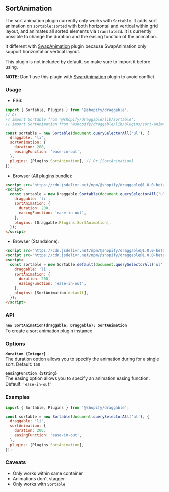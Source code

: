 ## SortAnimation

The sort animation plugin currently only works with `Sortable`. It adds sort animation on `sortable:sorted` with both horizontal and vertical within grid layout,
and animates all sorted elements via `translate3d`. It is currently possible to change the duration and
the easing function of the animation.

It different with [SwapAnimation](https://github.com/hnrq/draggable/tree/master/src/Plugins/SwapAnimation) plugin because SwapAnimation only support horizontal or vertical layout.

This plugin is not included by default, so make sure to import it before using.

**NOTE**: Don't use this plugin with [SwapAnimation](https://github.com/hnrq/draggable/tree/master/src/Plugins/SwapAnimation) plugin to avoid conflict.

### Usage

- ES6:

```js
import { Sortable, Plugins } from '@shopify/draggable';
// Or
// import Sortable from '@shopify/draggable/lib/sortable';
// import SortAnimation from '@shopify/draggable/lib/plugins/sort-animation';

const sortable = new Sortable(document.querySelectorAll('ul'), {
  draggable: 'li',
  sortAnimation: {
    duration: 200,
    easingFunction: 'ease-in-out',
  },
  plugins: [Plugins.SortAnimation], // Or [SortAnimation]
});
```

- Browser (All plugins bundle):

```html
<script src="https://cdn.jsdelivr.net/npm/@shopify/draggable@1.0.0-beta.13/lib/draggable.bundle.js"></script>
<script>
  const sortable = new Draggable.Sortable(document.querySelectorAll('ul'), {
    draggable: 'li',
    sortAnimation: {
      duration: 200,
      easingFunction: 'ease-in-out',
    },
    plugins: [Draggable.Plugins.SortAnimation],
  });
</script>
```

- Browser (Standalone):

```html
<script src="https://cdn.jsdelivr.net/npm/@shopify/draggable@1.0.0-beta.13/lib/sortable.js"></script>
<script src="https://cdn.jsdelivr.net/npm/@shopify/draggable@1.0.0-beta.13/lib/plugins/sort-animation.js"></script>
<script>
  const sortable = new Sortable.default(document.querySelectorAll('ul'), {
    draggable: 'li',
    sortAnimation: {
      duration: 200,
      easingFunction: 'ease-in-out',
    },
    plugins: [SortAnimation.default],
  });
</script>
```

### API

**`new SortAnimation(draggable: Draggable): SortAnimation`**  
To create a sort animation plugin instance.

### Options

**`duration {Integer}`**  
The duration option allows you to specify the animation during for a single sort. Default: `150`

**`easingFunction {String}`**  
The easing option allows you to specify an animation easing function. Default: `'ease-in-out'`

### Examples

```js
import { Sortable, Plugins } from '@shopify/draggable';

const sortable = new Sortable(document.querySelectorAll('ul'), {
  draggable: 'li',
  sortAnimation: {
    duration: 200,
    easingFunction: 'ease-in-out',
  },
  plugins: [Plugins.SortAnimation],
});
```

### Caveats

- Only works within same container
- Animations don't stagger
- Only works with `Sortable`
